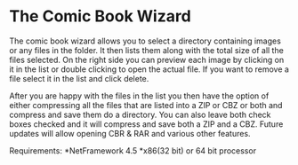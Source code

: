 The Comic Book Wizard
=====================
The comic book wizard allows you to select a directory containing images or any files in the folder. It then lists them along with the total size of all the files selected. On the right side you can preview each image by clicking on it in the list or double clicking to open the actual file. If you want to remove a file select it in the list and click delete. 

After you are happy with the files in the list you then have the option of either compressing all the files that are listed into a ZIP or CBZ or both and compress and save them do a directory. You can also leave both check boxes checked and it will compress and save both a ZIP and a CBZ. Future updates will allow opening CBR & RAR and various other features.

Requirements: 
*NetFramework 4.5
*x86(32 bit) or 64 bit processor





